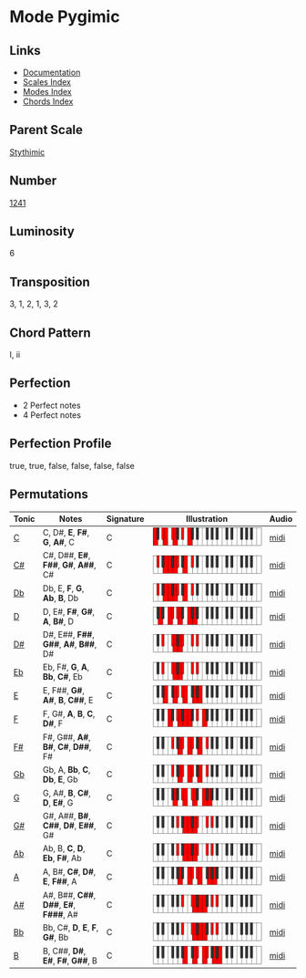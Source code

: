 # Mode Pygimic

## Links

- [Documentation](README.md)
- [Scales Index](Scales.md)
- [Modes Index](Modes.md)
- [Chords Index](Chords.md)

## Parent Scale

[Stythimic](ScaleStythimic.md)

## Number

[1241](https://ianring.com/musictheory/scales/1241)

## Luminosity

6

## Transposition

3, 1, 2, 1, 3, 2

## Chord Pattern

I, ii

## Perfection

- 2 Perfect notes
- 4 Perfect notes

## Perfection Profile

true, true, false, false, false, false

## Permutations

| Tonic | Notes | Signature | Illustration | Audio |
|-------|-------|-----------|--------------|-------|
| [C](ModeCNaturalPygimic.md) | C, D#, **E**, **F#**, **G**, **A#**, C | C | ![CNaturalPygimic](ModeCNaturalPygimic.png) | [midi](https://github.com/edipermadi/music/blob/main/docs/ModeCNaturalPygimic.mid?raw=true) |
| [C#](ModeCSharpPygimic.md) | C#, D##, **E#**, **F##**, **G#**, **A##**, C# | C | ![CSharpPygimic](ModeCSharpPygimic.png) | [midi](https://github.com/edipermadi/music/blob/main/docs/ModeCSharpPygimic.mid?raw=true) |
| [Db](ModeDFlatPygimic.md) | Db, E, **F**, **G**, **Ab**, **B**, Db | C | ![DFlatPygimic](ModeDFlatPygimic.png) | [midi](https://github.com/edipermadi/music/blob/main/docs/ModeDFlatPygimic.mid?raw=true) |
| [D](ModeDNaturalPygimic.md) | D, E#, **F#**, **G#**, **A**, **B#**, D | C | ![DNaturalPygimic](ModeDNaturalPygimic.png) | [midi](https://github.com/edipermadi/music/blob/main/docs/ModeDNaturalPygimic.mid?raw=true) |
| [D#](ModeDSharpPygimic.md) | D#, E##, **F##**, **G##**, **A#**, **B##**, D# | C | ![DSharpPygimic](ModeDSharpPygimic.png) | [midi](https://github.com/edipermadi/music/blob/main/docs/ModeDSharpPygimic.mid?raw=true) |
| [Eb](ModeEFlatPygimic.md) | Eb, F#, **G**, **A**, **Bb**, **C#**, Eb | C | ![EFlatPygimic](ModeEFlatPygimic.png) | [midi](https://github.com/edipermadi/music/blob/main/docs/ModeEFlatPygimic.mid?raw=true) |
| [E](ModeENaturalPygimic.md) | E, F##, **G#**, **A#**, **B**, **C##**, E | C | ![ENaturalPygimic](ModeENaturalPygimic.png) | [midi](https://github.com/edipermadi/music/blob/main/docs/ModeENaturalPygimic.mid?raw=true) |
| [F](ModeFNaturalPygimic.md) | F, G#, **A**, **B**, **C**, **D#**, F | C | ![FNaturalPygimic](ModeFNaturalPygimic.png) | [midi](https://github.com/edipermadi/music/blob/main/docs/ModeFNaturalPygimic.mid?raw=true) |
| [F#](ModeFSharpPygimic.md) | F#, G##, **A#**, **B#**, **C#**, **D##**, F# | C | ![FSharpPygimic](ModeFSharpPygimic.png) | [midi](https://github.com/edipermadi/music/blob/main/docs/ModeFSharpPygimic.mid?raw=true) |
| [Gb](ModeGFlatPygimic.md) | Gb, A, **Bb**, **C**, **Db**, **E**, Gb | C | ![GFlatPygimic](ModeGFlatPygimic.png) | [midi](https://github.com/edipermadi/music/blob/main/docs/ModeGFlatPygimic.mid?raw=true) |
| [G](ModeGNaturalPygimic.md) | G, A#, **B**, **C#**, **D**, **E#**, G | C | ![GNaturalPygimic](ModeGNaturalPygimic.png) | [midi](https://github.com/edipermadi/music/blob/main/docs/ModeGNaturalPygimic.mid?raw=true) |
| [G#](ModeGSharpPygimic.md) | G#, A##, **B#**, **C##**, **D#**, **E##**, G# | C | ![GSharpPygimic](ModeGSharpPygimic.png) | [midi](https://github.com/edipermadi/music/blob/main/docs/ModeGSharpPygimic.mid?raw=true) |
| [Ab](ModeAFlatPygimic.md) | Ab, B, **C**, **D**, **Eb**, **F#**, Ab | C | ![AFlatPygimic](ModeAFlatPygimic.png) | [midi](https://github.com/edipermadi/music/blob/main/docs/ModeAFlatPygimic.mid?raw=true) |
| [A](ModeANaturalPygimic.md) | A, B#, **C#**, **D#**, **E**, **F##**, A | C | ![ANaturalPygimic](ModeANaturalPygimic.png) | [midi](https://github.com/edipermadi/music/blob/main/docs/ModeANaturalPygimic.mid?raw=true) |
| [A#](ModeASharpPygimic.md) | A#, B##, **C##**, **D##**, **E#**, **F###**, A# | C | ![ASharpPygimic](ModeASharpPygimic.png) | [midi](https://github.com/edipermadi/music/blob/main/docs/ModeASharpPygimic.mid?raw=true) |
| [Bb](ModeBFlatPygimic.md) | Bb, C#, **D**, **E**, **F**, **G#**, Bb | C | ![BFlatPygimic](ModeBFlatPygimic.png) | [midi](https://github.com/edipermadi/music/blob/main/docs/ModeBFlatPygimic.mid?raw=true) |
| [B](ModeBNaturalPygimic.md) | B, C##, **D#**, **E#**, **F#**, **G##**, B | C | ![BNaturalPygimic](ModeBNaturalPygimic.png) | [midi](https://github.com/edipermadi/music/blob/main/docs/ModeBNaturalPygimic.mid?raw=true) |
